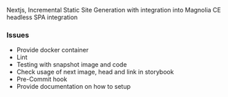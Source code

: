 Nextjs, Incremental Static Site Generation with integration into Magnolia CE headless SPA integration

### Issues

* Provide docker container
* Lint
* Testing with snapshot image and code
* Check usage of next image, head and link in storybook
* Pre-Commit hook
* Provide documentation on how to setup